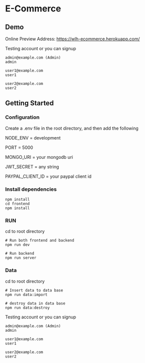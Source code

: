 # E-Commerce


## Demo 

Online Preview Address: https://wlh-ecommerce.herokuapp.com/

Testing account or you can signup
```
admin@example.com (Admin)
admin

user1@example.com 
user1

user2@example.com 
user2
```
## Getting Started

### Configuration

Create a .env file in the root directory, and then add the following

NODE_ENV = development

PORT = 5000

MONGO_URI = your mongodb uri 

JWT_SECRET = any string

PAYPAL_CLIENT_ID = your paypal client id

### Install dependencies

```
npm install
cd frontend
npm install
```

### RUN

cd to root directory
```
# Run both frontend and backend
npm run dev

# Run backend
npm run server
```

### Data

cd to root directory
```
# Insert data to data base
npm run data:import

# destroy data in data base
npm run data:destroy
```

Testing account or you can signup
```
admin@example.com (Admin)
admin

user1@example.com 
user1

user2@example.com 
user2
```
